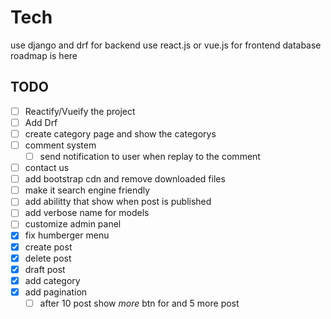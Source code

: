 # Tech
use django and drf for backend
use react.js or vue.js for frontend
database roadmap is here

## TODO
- [ ] Reactify/Vueify the project
- [ ] Add Drf
- [ ] create category page and show the categorys
- [ ] comment system
    - [ ] send notification to user when replay to the comment
- [ ] contact us 
- [ ] add bootstrap cdn and remove downloaded files
- [ ] make it search engine friendly
- [ ] add abilitty that show when post is published
- [ ] add verbose name for models 
- [ ] customize admin panel 
- [x] fix humberger menu
- [x] create post
- [x] delete post
- [x] draft post
- [x] add category
- [x] add pagination
    - [ ] after 10 post show *more* btn for and 5 more post